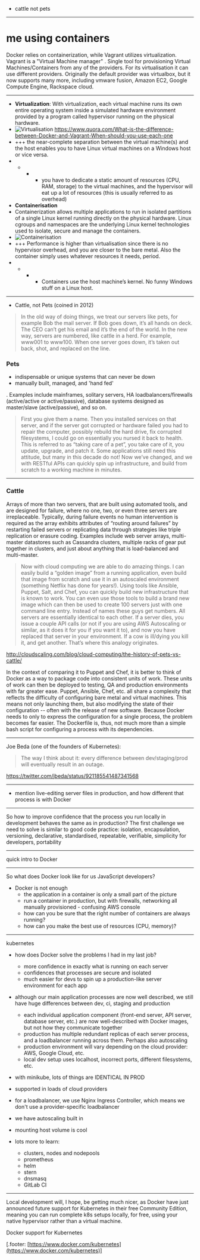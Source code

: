 
- cattle not pets

---

# me using containers

Docker relies on containerization, while Vagrant utilizes virtualization. Vagrant is a "Virtual Machine manager" . Single tool for provisioning Virtual Machines/Containers from any of the providers. For its virtualisation it can use different providers. Originally the default provider was virtualbox, but it now supports many more, including vmware fusion, Amazon EC2, Google Compute Engine, Rackspace cloud.

---

- **Virtualization**: With virtualization, each virtual machine runs its own entire operating system inside a simulated hardware environment provided by a program called hypervisor running on the physical hardware.
- ![Virtualisation](./images/virtualisation.png) https://www.quora.com/What-is-the-difference-between-Docker-and-Vagrant-When-should-you-use-each-one
- +++ the near-complete separation between the virtual machine(s) and the host enables you to have Linux virtual machines on a Windows host or vice versa.
- - - - you have to dedicate a static amount of resources (CPU, RAM, storage) to the virtual machines, and the hypervisor will eat up a lot of resources (this is usually referred to as overhead)
- **Containerisation**
- Containerization allows multiple applications to run in isolated partitions of a single Linux kernel running directly on the physical hardware. Linux cgroups and namespaces are the underlying Linux kernel technologies used to isolate, secure and manage the containers.
- ![Containerisation](./images/containerisation.png)
- +++ Performance is higher than virtualisation since there is no hypervisor overhead, and you are closer to the bare metal. Also the container simply uses whatever resources it needs, period.
- - - - Containers use the host machine’s kernel. No funny Windows stuff on a Linux host.

---

- Cattle, not Pets (coined in 2012)

> In the old way of doing things, we treat our servers like pets, for example Bob the mail server. If Bob goes down, it’s all hands on deck. The CEO can’t get his email and it’s the end of the world. In the new way, servers are numbered, like cattle in a herd. For example, www001 to www100. When one server goes down, it’s taken out back, shot, and replaced on the line.

### Pets

- indispensable or unique systems that can never be down
- manually built, managed, and 'hand fed'

. Examples include mainframes, solitary servers, HA loadbalancers/firewalls (active/active or active/passive), database systems designed as master/slave (active/passive), and so on.

> First you give them a name. Then you installed services on that server, and if the server got corrupted or hardware failed you had to repair the computer, possibly rebuild the hard drive, fix corrupted filesystems, I could go on essentially you nursed it back to health. This is referred to as “taking care of a pet”, you take care of it, you update, upgrade, and patch it. Some applications still need this attitude, but many in this decade do not! Now we’ve changed, and we with RESTful APIs can quickly spin up infrastructure, and build from scratch to a working machine in minutes.

---

### Cattle
Arrays of more than two servers, that are built using automated tools, and are designed for failure, where no one, two, or even three servers are irreplaceable. Typically, during failure events no human intervention is required as the array exhibits attributes of “routing around failures” by restarting failed servers or replicating data through strategies like triple replication or erasure coding. Examples include web server arrays, multi-master datastores such as Cassandra clusters, multiple racks of gear put together in clusters, and just about anything that is load-balanced and multi-master.

> Now with cloud computing we are able to do amazing things. I can easily build a “golden image” from a running application, even build that image from scratch and use it in an autoscaled environment (something Netflix has done for years!). Using tools like Ansible, Puppet, Salt, and Chef, you can quickly build new infrastructure that is known to work. You can even use those tools to build a brand new image which can then be used to create 100 servers just with one command line entry. Instead of names these guys get numbers. All servers are essentially identical to each other. If a server dies, you issue a couple API calls (or not if you are using AWS Autoscaling or similar, as it does it for you if you want it to), and now you have replaced that server in your environment. If a cow is ill/dying you kill it, and get another. That’s where this analogy originates. 

http://cloudscaling.com/blog/cloud-computing/the-history-of-pets-vs-cattle/

In the context of comparing it to Puppet and Chef, it is better to think of Docker as a way to package code into consistent units of work. These units of work can then be deployed to testing, QA and production environments with far greater ease. Puppet, Ansible, Chef, etc. all share a complexity that reflects the difficulty of configuring bare metal and virtual machines.  This means not only launching them, but also modifying the state of their configuration -- often with the release of new software. Because Docker needs to only to express the configuration for a single process, the problem becomes far easier.  The Dockerfile is, thus, not much more than a simple bash script for configuring a process with its dependencies.

---
Joe Beda (one of the founders of Kubernetes):

> The way I think about it: every difference between dev/staging/prod will eventually result in an outage.

https://twitter.com/jbeda/status/921185541487341568




---

- mention live-editing server files in production, and how different that process is with Docker

---

So how to improve confidence that the process you run locally in development behaves the same as in production? The first challenge we need to solve is similar to good code practice: isolation, encapsulation, versioning, declarative, standardised, repeatable, verifiable, simplicity for developers, portability

---

quick intro to Docker

---

So what does Docker look like for us JavaScript developers?















- Docker is not enough
	- the application in a container is only a small part of the picture
	- run a container in production, but with firewalls, networking all manually provisioned - confusing AWS console
	- how can you be sure that the right number of containers are always running?
	- how can you make the best use of resources (CPU, memory)?



---

kubernetes

- how does Docker solve the problems I had in my last job?
	- more confidence in exactly what is running on each server
	- confidences that processes are secure and isolated
	- much easier for devs to spin up a production-like server environment for each app
- although our main application processes are now well described, we still have huge differences between dev, ci, staging and production
	- each individual application component (front-end server, API server, database server, etc.) are now well-described with Docker images, but not how they communicate together
	- production has multiple redundant replicas of each server process, and a loadbalancer running across them. Perhaps also autoscaling
	- production environment will vary depending on the cloud provider: AWS, Google Cloud, etc.
	- local dev setup uses localhost, incorrect ports, different filesystems, etc.


- with minikube, lots of things are IDENTICAL IN PROD
- supported in loads of cloud providers
- for a loadbalancer, we use Nginx Ingress Controller, which means we don't use a provider-specific loadbalancer
- we have autoscaling built in
- mounting host volume is cool

- lots more to learn:
	- clusters, nodes and nodepools
	- prometheus
	- helm
	- stern
	- dnsmasq
	- GitLab CI




---

Local development will, I hope, be getting much nicer, as Docker have just announced future support for Kubernetes in their free Community Edition, meaning you can run complete k8s setups locally, for free, using your native hypervisor rather than a virtual machine.  

Docker support for Kubernetes

[.footer: [https://www.docker.com/kubernetes](https://www.docker.com/kubernetes)]
